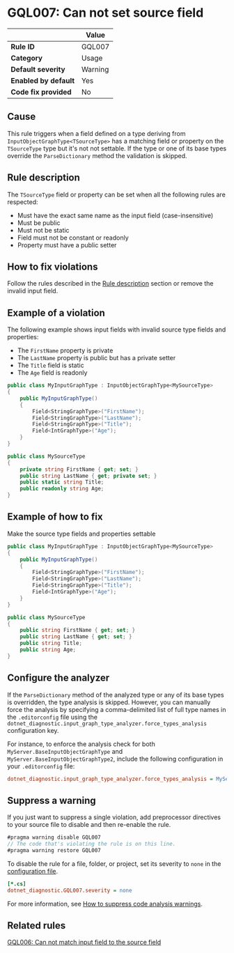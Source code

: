 # GQL007: Can not set source field

|                        | Value   |
| ---------------------- | ------- |
| **Rule ID**            | GQL007  |
| **Category**           | Usage   |
| **Default severity**   | Warning |
| **Enabled by default** | Yes     |
| **Code fix provided**  | No      |

## Cause

This rule triggers when a field defined on a type deriving from
`InputObjectGraphType<TSourceType>` has a matching field or property on the
`TSourceType` type but it's not not settable. If the type or one of its base
types override the `ParseDictionary` method the validation is skipped.

## Rule description

The `TSourceType` field or property can be set when all the following rules are
respected:

- Must have the exact same name as the input field (case-insensitive)
- Must be public
- Must not be static
- Field must not be constant or readonly
- Property must have a public setter

## How to fix violations

Follow the rules described in the [Rule description](#rule-description) section
or remove the invalid input field.

## Example of a violation

The following example shows input fields with invalid source type fields and
properties:

- The `FirstName` property is private
- The `LastName` property is public but has a private setter
- The `Title` field is static
- The `Age` field is readonly

```c#
public class MyInputGraphType : InputObjectGraphType<MySourceType>
{
    public MyInputGraphType()
    {
        Field<StringGraphType>("FirstName");
        Field<StringGraphType>("LastName");
        Field<StringGraphType>("Title");
        Field<IntGraphType>("Age");
    }
}

public class MySourceType
{
    private string FirstName { get; set; }
    public string LastName { get; private set; }
    public static string Title;
    public readonly string Age;
}
```

## Example of how to fix

Make the source type fields and properties settable

```c#
public class MyInputGraphType : InputObjectGraphType<MySourceType>
{
    public MyInputGraphType()
    {
        Field<StringGraphType>("FirstName");
        Field<StringGraphType>("LastName");
        Field<StringGraphType>("Title");
        Field<IntGraphType>("Age");
    }
}

public class MySourceType
{
    public string FirstName { get; set; }
    public string LastName { get; set; }
    public string Title;
    public string Age;
}
```

## Configure the analyzer

If the `ParseDictionary` method of the analyzed type or any of its base types is
overridden, the type analysis is skipped. However, you can manually force the
analysis by specifying a comma-delimited list of full type names in the
`.editorconfig` file using the
`dotnet_diagnostic.input_graph_type_analyzer.force_types_analysis` configuration
key.

For instance, to enforce the analysis check for both
`MyServer.BaseInputObjectGraphType` and `MyServer.BaseInputObjectGraphType2`,
include the following configuration in your `.editorconfig` file:

```ini
dotnet_diagnostic.input_graph_type_analyzer.force_types_analysis = MyServer.BaseInputObjectGraphType,MyServer.BaseInputObjectGraphType2
```

## Suppress a warning

If you just want to suppress a single violation, add preprocessor directives to
your source file to disable and then re-enable the rule.

```csharp
#pragma warning disable GQL007
// The code that's violating the rule is on this line.
#pragma warning restore GQL007
```

To disable the rule for a file, folder, or project, set its severity to `none`
in the
[configuration file](https://learn.microsoft.com/en-us/dotnet/fundamentals/code-analysis/configuration-files).

```ini
[*.cs]
dotnet_diagnostic.GQL007.severity = none
```

For more information, see
[How to suppress code analysis warnings](https://learn.microsoft.com/en-us/dotnet/fundamentals/code-analysis/suppress-warnings).

## Related rules

[GQL006: Can not match input field to the source field](./gql006)
